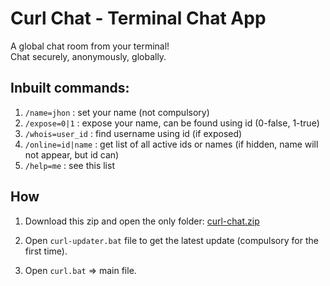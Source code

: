 # Curl Chat - Terminal Chat App
A global chat room from your terminal!<br>
Chat securely, anonymously, globally.

## Inbuilt commands:
1. `/name=jhon` : set your name (not compulsory)
2. `/expose=0|1` : expose your name, can be found using id (0-false, 1-true)
3. `/whois=user_id` : find username using id (if exposed)
4. `/online=id|name` : get list of all active ids or names (if hidden, name will not appear, but id can)
5. `/help=me` : see this list

## How
1. Download this zip and open the only folder:
[curl-chat.zip](https://github.com/spuckhafte/curl-chat/files/9940660/curl-chat.zip)

2. Open `curl-updater.bat` file to get the latest update (compulsory for the first time).
3. Open `curl.bat` => main file.
